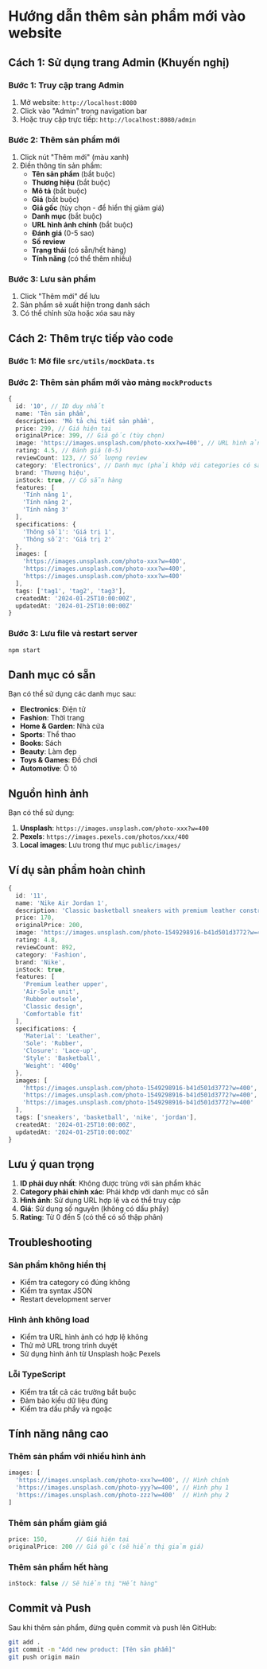 # Hướng dẫn thêm sản phẩm mới vào website

## Cách 1: Sử dụng trang Admin (Khuyến nghị)

### Bước 1: Truy cập trang Admin
1. Mở website: `http://localhost:8080`
2. Click vào "Admin" trong navigation bar
3. Hoặc truy cập trực tiếp: `http://localhost:8080/admin`

### Bước 2: Thêm sản phẩm mới
1. Click nút "Thêm mới" (màu xanh)
2. Điền thông tin sản phẩm:
   - **Tên sản phẩm** (bắt buộc)
   - **Thương hiệu** (bắt buộc)
   - **Mô tả** (bắt buộc)
   - **Giá** (bắt buộc)
   - **Giá gốc** (tùy chọn - để hiển thị giảm giá)
   - **Danh mục** (bắt buộc)
   - **URL hình ảnh chính** (bắt buộc)
   - **Đánh giá** (0-5 sao)
   - **Số review**
   - **Trạng thái** (có sẵn/hết hàng)
   - **Tính năng** (có thể thêm nhiều)

### Bước 3: Lưu sản phẩm
1. Click "Thêm mới" để lưu
2. Sản phẩm sẽ xuất hiện trong danh sách
3. Có thể chỉnh sửa hoặc xóa sau này

## Cách 2: Thêm trực tiếp vào code

### Bước 1: Mở file `src/utils/mockData.ts`

### Bước 2: Thêm sản phẩm mới vào mảng `mockProducts`

```typescript
{
  id: '10', // ID duy nhất
  name: 'Tên sản phẩm',
  description: 'Mô tả chi tiết sản phẩm',
  price: 299, // Giá hiện tại
  originalPrice: 399, // Giá gốc (tùy chọn)
  image: 'https://images.unsplash.com/photo-xxx?w=400', // URL hình ảnh chính
  rating: 4.5, // Đánh giá (0-5)
  reviewCount: 123, // Số lượng review
  category: 'Electronics', // Danh mục (phải khớp với categories có sẵn)
  brand: 'Thương hiệu',
  inStock: true, // Có sẵn hàng
  features: [
    'Tính năng 1',
    'Tính năng 2',
    'Tính năng 3'
  ],
  specifications: {
    'Thông số 1': 'Giá trị 1',
    'Thông số 2': 'Giá trị 2'
  },
  images: [
    'https://images.unsplash.com/photo-xxx?w=400',
    'https://images.unsplash.com/photo-xxx?w=400',
    'https://images.unsplash.com/photo-xxx?w=400'
  ],
  tags: ['tag1', 'tag2', 'tag3'],
  createdAt: '2024-01-25T10:00:00Z',
  updatedAt: '2024-01-25T10:00:00Z'
}
```

### Bước 3: Lưu file và restart server
```bash
npm start
```

## Danh mục có sẵn

Bạn có thể sử dụng các danh mục sau:
- **Electronics**: Điện tử
- **Fashion**: Thời trang
- **Home & Garden**: Nhà cửa
- **Sports**: Thể thao
- **Books**: Sách
- **Beauty**: Làm đẹp
- **Toys & Games**: Đồ chơi
- **Automotive**: Ô tô

## Nguồn hình ảnh

Bạn có thể sử dụng:
1. **Unsplash**: `https://images.unsplash.com/photo-xxx?w=400`
2. **Pexels**: `https://images.pexels.com/photos/xxx/400`
3. **Local images**: Lưu trong thư mục `public/images/`

## Ví dụ sản phẩm hoàn chỉnh

```typescript
{
  id: '11',
  name: 'Nike Air Jordan 1',
  description: 'Classic basketball sneakers with premium leather construction and iconic design.',
  price: 170,
  originalPrice: 200,
  image: 'https://images.unsplash.com/photo-1549298916-b41d501d3772?w=400',
  rating: 4.8,
  reviewCount: 892,
  category: 'Fashion',
  brand: 'Nike',
  inStock: true,
  features: [
    'Premium leather upper',
    'Air-Sole unit',
    'Rubber outsole',
    'Classic design',
    'Comfortable fit'
  ],
  specifications: {
    'Material': 'Leather',
    'Sole': 'Rubber',
    'Closure': 'Lace-up',
    'Style': 'Basketball',
    'Weight': '400g'
  },
  images: [
    'https://images.unsplash.com/photo-1549298916-b41d501d3772?w=400',
    'https://images.unsplash.com/photo-1549298916-b41d501d3772?w=400',
    'https://images.unsplash.com/photo-1549298916-b41d501d3772?w=400'
  ],
  tags: ['sneakers', 'basketball', 'nike', 'jordan'],
  createdAt: '2024-01-25T10:00:00Z',
  updatedAt: '2024-01-25T10:00:00Z'
}
```

## Lưu ý quan trọng

1. **ID phải duy nhất**: Không được trùng với sản phẩm khác
2. **Category phải chính xác**: Phải khớp với danh mục có sẵn
3. **Hình ảnh**: Sử dụng URL hợp lệ và có thể truy cập
4. **Giá**: Sử dụng số nguyên (không có dấu phẩy)
5. **Rating**: Từ 0 đến 5 (có thể có số thập phân)

## Troubleshooting

### Sản phẩm không hiển thị
- Kiểm tra category có đúng không
- Kiểm tra syntax JSON
- Restart development server

### Hình ảnh không load
- Kiểm tra URL hình ảnh có hợp lệ không
- Thử mở URL trong trình duyệt
- Sử dụng hình ảnh từ Unsplash hoặc Pexels

### Lỗi TypeScript
- Kiểm tra tất cả các trường bắt buộc
- Đảm bảo kiểu dữ liệu đúng
- Kiểm tra dấu phẩy và ngoặc

## Tính năng nâng cao

### Thêm sản phẩm với nhiều hình ảnh
```typescript
images: [
  'https://images.unsplash.com/photo-xxx?w=400', // Hình chính
  'https://images.unsplash.com/photo-yyy?w=400', // Hình phụ 1
  'https://images.unsplash.com/photo-zzz?w=400'  // Hình phụ 2
]
```

### Thêm sản phẩm giảm giá
```typescript
price: 150,        // Giá hiện tại
originalPrice: 200 // Giá gốc (sẽ hiển thị giảm giá)
```

### Thêm sản phẩm hết hàng
```typescript
inStock: false // Sẽ hiển thị "Hết hàng"
```

## Commit và Push

Sau khi thêm sản phẩm, đừng quên commit và push lên GitHub:

```bash
git add .
git commit -m "Add new product: [Tên sản phẩm]"
git push origin main
```
